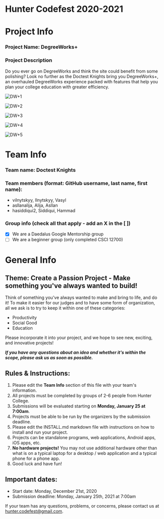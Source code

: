 # Hunter Codefest 2020-2021

# Project Info
### Project Name: DegreeWorks+
### Project Description
Do you ever go on DegreeWorks and think the site could benefit from some polishing? Look no further as the Doctest Knights bring you DegreeWorks+, an overhauled DegreeWorks experience packed with features that help you plan your college education with greater efficiency.

![DW+1](https://github.com/vilnytskyy/winter-2021-codefest-submissions-doctest-knights/blob/website-ss/DW+1.jpg?raw=true)<br>

![DW+2](https://github.com/vilnytskyy/winter-2021-codefest-submissions-doctest-knights/blob/website-ss/DW+2.jpg?raw=true)<br>

![DW+3](https://github.com/vilnytskyy/winter-2021-codefest-submissions-doctest-knights/blob/website-ss/DW+3.jpg?raw=true)<br>

![DW+4](https://github.com/vilnytskyy/winter-2021-codefest-submissions-doctest-knights/blob/website-ss/DW+4.jpg?raw=true)<br>

![DW+5](https://github.com/vilnytskyy/winter-2021-codefest-submissions-doctest-knights/blob/website-ss/DW+5.jpg?raw=true)<br>

# Team Info
### Team name: Doctest Knights
### Team members (format: GitHub username, last name, first name):
- vilnytskyy, Ilnytskyy, Vasyl
- asllanalija, Alija, Asllan
- hasiddiqui2, Siddiqui, Hammad

### Group info (check all that apply - add an X in the [ ])
- [X] We are a Daedalus Google Mentorship group
- [ ] We are a beginner group (only completed CSCI 12700)

# General Info
## Theme: Create a Passion Project - Make something you've always wanted to build!
Think of something you've always wanted to make and bring to life, and do it! To make it easier for our judges and to have some form of organization, all we ask is to try to keep it within one of these categories:
-   Productivity
-   Social Good
-   Education

Please incorporate it into your project, and we hope to see new, exciting, and innovative projects!

*__If you have any questions about an idea and whether it's within the scope, please ask us as soon as possible.__*

## Rules & Instructions:

1. Please edit the **Team Info** section of this file with your team's information.
2. All projects must be completed by groups of 2-6 people from Hunter College.
3. Submissions will be evaluated starting on **Monday, January 25 at 7:00am**.
4. Projects must be able to be run by the organizers by the submission deadline.
5. Please edit the INSTALL.md markdown file with instructions on how to install and run your project.
6. Projects can be standalone programs, web applications, Android apps,  iOS apps, etc.
7. **No hardware projects!** You may not use additional hardware other than what is on a typical laptop for a desktop / web application and a typical phone for a phone app.
8. Good luck and have fun!

## Important dates:
- Start date: Monday, December 21st, 2020
- Submission deadline: Monday, January 25th, 2021 at 7:00am

If your team has any questions, problems, or concerns, please contact us at hunter.codefest@gmail.com.
